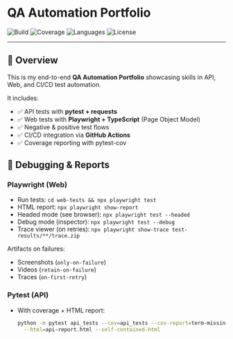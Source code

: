 # QA Automation Portfolio

![Build](https://github.com/Marblehead0/qa-automation-portfolio/actions/workflows/playwright.yml/badge.svg)
![Coverage](https://img.shields.io/badge/coverage-85%25-brightgreen)
![Languages](https://img.shields.io/badge/languages-Python%20%7C%20TypeScript-blue)
![License](https://img.shields.io/badge/license-MIT-lightgrey)

---

## 📌 Overview
This is my end-to-end **QA Automation Portfolio** showcasing skills in API, Web, and CI/CD test automation.

It includes:
- ✅ API tests with **pytest + requests**
- ✅ Web tests with **Playwright + TypeScript** (Page Object Model)
- ✅ Negative & positive test flows
- ✅ CI/CD integration via **GitHub Actions**
- ✅ Coverage reporting with pytest-cov

## 🐞 Debugging & Reports

### Playwright (Web)
- Run tests: `cd web-tests && npx playwright test`
- HTML report: `npx playwright show-report`
- Headed mode (see browser): `npx playwright test --headed`
- Debug mode (inspector): `npx playwright test --debug`
- Trace viewer (on retries): `npx playwright show-trace test-results/**/trace.zip`

Artifacts on failures:
- Screenshots (`only-on-failure`)
- Videos (`retain-on-failure`)
- Traces (`on-first-retry`)

### Pytest (API)
- With coverage + HTML report:
  ```bash
  python -m pytest api_tests --cov=api_tests --cov-report=term-missing \
    --html=api-report.html --self-contained-html



